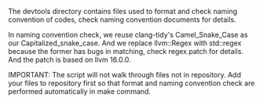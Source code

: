 The devtools directory contains files used to format and check naming convention of codes, check naming convention documents for details.

In naming convention check, we reuse clang-tidy's Camel_Snake_Case as our Capitalized_snake_case.
And we replace llvm::Regex with std::regex because the former has bugs in matching, check regex.patch for details. And the patch is based on llvm 16.0.0.

IMPORTANT:
The script will not walk through files not in repository. Add your files to repository first so that format and naming convention check are performed automatically in make command.
